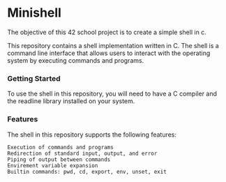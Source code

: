 # Minishell
The objective of this 42 school project is to create a simple shell in c.

This repository contains a shell implementation written in C. The shell is a command line interface that allows users to interact with the operating system by executing commands and programs.
### Getting Started

To use the shell in this repository, you will need to have a C compiler and the readline library installed on your system.

### Features
The shell in this repository supports the following features:

    Execution of commands and programs
    Redirection of standard input, output, and error
    Piping of output between commands
    Envirement variable expansion
    Builtin commands: pwd, cd, export, env, unset, exit
